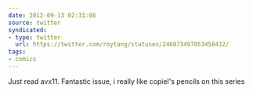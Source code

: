```yaml
---
date: 2012-09-13 02:31:08
source: twitter
syndicated:
- type: twitter
  url: https://twitter.com/roytang/statuses/246073497053458432/
tags:
- comics
---
```


Just read avx11. Fantastic issue, i really like copiel's pencils on this series